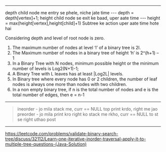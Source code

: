 *****
depth child node me entry se phele, niche jate time --- depth = depth[vertex]+1;
height child node se exit ke baad, uper aate time  --- height = max(height[vertex],height[child]+1)
Subtree ke action uper aate time hote hai

Considering depth and level of root node is zero.
1) The maximum number of nodes at level ‘l’ of a binary tree is 2l. 
2) The Maximum number of nodes in a binary tree of height ‘h’ is 2^(h+1) – 1
3) In a Binary Tree with N nodes, minimum possible height or the minimum number of levels is Log2(N+1)-1;
4) A Binary Tree with L leaves has at least |Log2L| levels.
5) In Binary tree where every node has 0 or 2 children, the number of leaf nodes is always one more than nodes with two children.
6) In a non empty binary tree, if n is the total number of nodes and e is the total number of edges, then e = n-1 

*****
> ineorder - jo mila stack me, curr == NULL top print krdo, right me jao
> preorder - jo mila print kro right ko stack me rkho, curr == NULL to st se right uthao
> post


***
https://leetcode.com/problems/validate-binary-search-tree/discuss/32112/Learn-one-iterative-inorder-traversal-apply-it-to-multiple-tree-questions-(Java-Solution)
